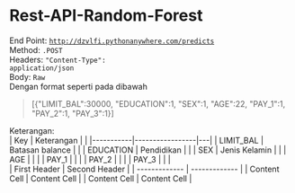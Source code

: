 # Rest-API-Random-Forest

End Point<nbsp>: <code>http://dzvlfi.pythonanywhere.com/predicts</code><br>
Method<nbsp>: <code>.POST</code> </br>
Headers: <code>"Content-Type": application/json</code><br>
Body: `Raw`<br>
Dengan format seperti pada dibawah
> [{"LIMIT_BAL":30000, "EDUCATION":1, "SEX":1, "AGE":22, "PAY_1":1, "PAY_2":1, "PAY_3":1}]
  
Keterangan:<br>
| Key       | Keterangan      |   |
|-----------|-----------------|---|
| LIMIT_BAL | Batasan balance |   |
| EDUCATION | Pendidikan      |   |
| SEX       | Jenis Kelamin   |   |
| AGE       |                 |   |
| PAY_1     |                 |   |
| PAY_2     |                 |   |
| PAY_3     |                 |   |
<br>
| First Header  | Second Header |
| ------------- | ------------- |
| Content Cell  | Content Cell  |
| Content Cell  | Content Cell  |
